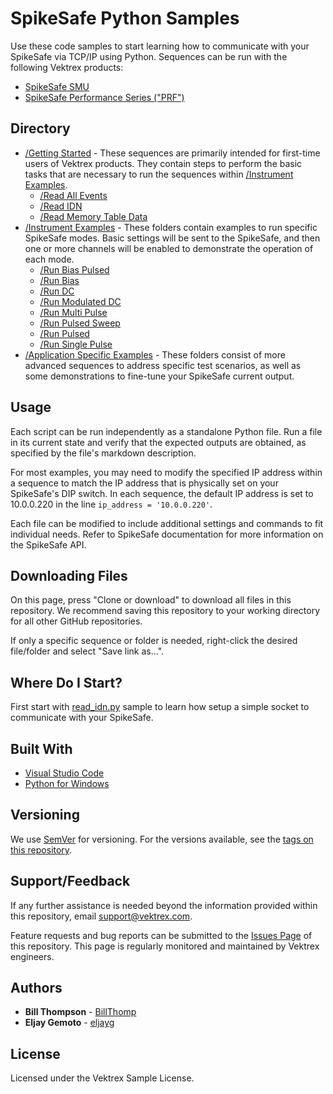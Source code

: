 # SpikeSafe Python Samples

Use these code samples to start learning how to communicate with your SpikeSafe via TCP/IP using Python. Sequences can be run with the following Vektrex products:
 - [SpikeSafe SMU](https://www.vektrex.com/products/spikesafe-source-measure-unit/)
 - [SpikeSafe Performance Series ("PRF")](https://www.vektrex.com/products/spikesafe-performance-series-precision-pulsed-current-sources/)

## Directory

- [/Getting Started](/getting_started) - These sequences are primarily intended for first-time users of Vektrex products. They contain steps to perform the basic tasks that are necessary to run the sequences within [/Instrument Examples](/instrument_examples).
  - [/Read All Events](/getting_started/read_all_events)
  - [/Read IDN](/getting_started/read_idn)
  - [/Read Memory Table Data](/getting_started/read_memory_table_data)
- [/Instrument Examples](/instrument_examples) - These folders contain examples to run specific SpikeSafe modes. Basic settings will be sent to the SpikeSafe, and then one or more channels will be enabled to demonstrate the operation of each mode.
  - [/Run Bias Pulsed](/instrument_examples/run_bias_pulsed)
  - [/Run Bias](/instrument_examples/run_bias)
  - [/Run DC](/instrument_examples/run_dc)
  - [/Run Modulated DC](/instrument_examples/run_modulated_dc)
  - [/Run Multi Pulse](/instrument_examples/run_multi_pulse)
  - [/Run Pulsed Sweep](/instrument_examples/run_pulsed_sweep)
  - [/Run Pulsed](/instrument_examples/run_pulsed)
  - [/Run Single Pulse](/instrument_examples/run_single_pulse)
- [/Application Specific Examples](/application_specific_examples) - These folders consist of more advanced sequences to address specific test scenarios, as well as some demonstrations to fine-tune your SpikeSafe current output.

## Usage

Each script can be run independently as a standalone Python file. Run a file  in its current state and verify that the expected outputs are obtained, as specified by the file's markdown description.

For most examples, you may need to modify the specified IP address within a sequence to match the IP address that is physically set on your SpikeSafe's DIP switch. In each sequence, the default IP address is set to 10.0.0.220 in the line `ip_address = '10.0.0.220'`.

Each file can be modified to include additional settings and commands to fit individual needs. Refer to SpikeSafe documentation for more information on the SpikeSafe API.

## Downloading Files

On this page, press "Clone or download" to download all files in this repository. We recommend saving this repository to your working directory for all other GitHub repositories.

If only a specific sequence or folder is needed, right-click the desired file/folder and select "Save link as...".

## Where Do I Start?

First start with [read_idn.py](/getting_started/read_idn) sample to learn how setup a simple socket to communicate with your SpikeSafe.

## Built With

* [Visual Studio Code](https://code.visualstudio.com/)
* [Python for Windows](https://www.python.org/downloads/windows/)

## Versioning

We use [SemVer](http://semver.org/) for versioning. For the versions available, see the [tags on this repository](https://github.com/your/project/tags). 

## Support/Feedback

If any further assistance is needed beyond the information provided within this repository, email support@vektrex.com.

Feature requests and bug reports can be submitted to the [Issues Page](/issues) of this repository. This page is regularly monitored and maintained by Vektrex engineers.

## Authors

* **Bill Thompson** - [BillThomp](https://github.com/BillThomp)
* **Eljay Gemoto** - [eljayg](https://github.com/eljayg)

## License

Licensed under the Vektrex Sample License.
